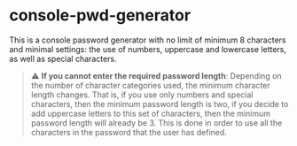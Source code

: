 # console-pwd-generator

This is a console password generator with no limit of minimum 8 characters and minimal settings: the use of numbers, uppercase and lowercase letters, as well as special characters.

> :warning: **If you cannot enter the required password length**: Depending on the number of character categories used, the minimum character length changes. That is, if you use only numbers and special characters, then the minimum password length is two, if you decide to add uppercase letters to this set of characters, then the minimum password length will already be 3. This is done in order to use all the characters in the password that the user has defined.
